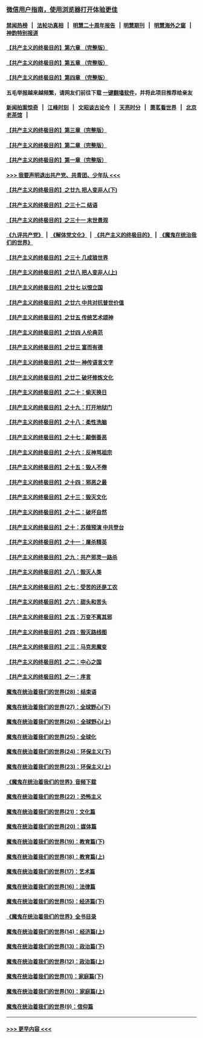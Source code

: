 ### [微信用户指南，使用浏览器打开体验更佳](https://github.com/gfw-breaker/banned-news1/blob/master/indexes/wechat-guide.md?t=0)
#### [禁闻热榜](热点新闻.md?t=0)  &nbsp;&nbsp;|&nbsp;&nbsp; [法轮功真相](https://github.com/gfw-breaker/truth/blob/master/README.md?t=0) &nbsp;&nbsp;|&nbsp;&nbsp; [明慧二十周年报告](https://github.com/gfw-breaker/mh-reports/blob/master/README.md?t=0) &nbsp;&nbsp;|&nbsp;&nbsp;[明慧期刊](https://github.com/gfw-breaker/mh-qikan) &nbsp;&nbsp;|&nbsp;&nbsp; [明慧海外之窗](https://github.com/gfw-breaker/mh-news/blob/master/README.md?t=0) &nbsp;&nbsp;|&nbsp;&nbsp; [神韵特别报道](https://github.com/gfw-breaker/mh-news/blob/master/shenyun.md?t=0)
#### [【共产主义的终极目的】第六章 （完整版）](../pages/nsc422/n11428913.md?t=02080311) 
#### [【共产主义的终极目的】第五章 （完整版）](../pages/nsc422/n11428912.md?t=02080311) 
#### [【共产主义的终极目的】第四章 （完整版）](../pages/nsc422/n11428907.md?t=02080311) 
#### 五毛举报越来越频繁，请网友们前往下载 [一键翻墙软件](https://github.com/gfw-breaker/ssr-accounts)，并将此项目推荐给亲友
#### [新闻拍案惊奇](https://github.com/gfw-breaker/banned-news1/blob/master/pages/link4.md) &nbsp;&nbsp;|&nbsp;&nbsp; [江峰时刻](https://github.com/gfw-breaker/banned-news1/blob/master/pages/link4.md) &nbsp;&nbsp;|&nbsp;&nbsp; [文昭谈古论今](https://github.com/gfw-breaker/banned-news1/blob/master/pages/link4.md) &nbsp;&nbsp;|&nbsp;&nbsp; [天亮时分](https://github.com/gfw-breaker/banned-news1/blob/master/pages/link4.md) &nbsp;&nbsp;|&nbsp;&nbsp; [萧茗看世界](https://github.com/gfw-breaker/banned-news1/blob/master/pages/link4.md) &nbsp;&nbsp;|&nbsp;&nbsp; [北京老茶馆](https://github.com/gfw-breaker/banned-news1/blob/master/pages/link4.md) &nbsp;&nbsp;|&nbsp;&nbsp; 
#### [【共产主义的终极目的】第三章（完整版）](../pages/nsc422/n11428848.md?t=02080311) 
#### [【共产主义的终极目的】第二章（完整版）](../pages/nsc422/n11428831.md?t=02080311) 
#### [【共产主义的终极目的】第一章（完整版）](../pages/nsc422/n11417651.md?t=02080311) 
#### [>>> 我要声明退出共产党、共青团、少年队 <<<](https://github.com/begood0513/goodnews/blob/master/quit/letter.md) 
#### [【共产主义的终极目的】之廿九 把人变非人(下)](../pages/nsc422/n11344140.md?t=02080311) 
#### [【共产主义的终极目的】之三十二 结语](../pages/nsc422/n11360535.md?t=02080311) 
#### [【共产主义的终极目的】之三十一 末世景观](../pages/nsc422/n11351129.md?t=02080311) 
#### [《九评共产党》](https://github.com/begood0513/9ping.md/blob/master/README.md) &nbsp;|&nbsp; [《解体党文化》](../../../../jtdwh.md/blob/master/README.md)  &nbsp;|&nbsp; [《共产主义的终极目的》](../../../../gczydzjmd.md/blob/master/README.md) &nbsp;|&nbsp; [《魔鬼在统治我们的世界》](../../../../mgztzwmdsj.md/blob/master/README.md) 
#### [【共产主义的终极目的】之三十 几成狼世界](../pages/nsc422/n11348280.md?t=02080311) 
#### [【共产主义的终极目的】之廿八 把人变非人(上)](../pages/nsc422/n11340492.md?t=02080311) 
#### [【共产主义的终极目的】之廿七 以恨立国](../pages/nsc422/n11336944.md?t=02080311) 
#### [【共产主义的终极目的】之廿六 中共对抗普世价值](../pages/nsc422/n11324785.md?t=02080311) 
#### [【共产主义的终极目的】之廿五 传统艺术颂神](../pages/nsc422/n11296396.md?t=02080311) 
#### [【共产主义的终极目的】之廿四 人伦典范](../pages/nsc422/n11296397.md?t=02080311) 
#### [【共产主义的终极目的】之廿三 富而有德](../pages/nsc422/n11283598.md?t=02080311) 
#### [【共产主义的终极目的】之廿一 神传语言文字](../pages/nsc422/n11263265.md?t=02080311) 
#### [【共产主义的终极目的】之廿二 破坏修炼文化](../pages/nsc422/n11245728.md?t=02080311) 
#### [【共产主义的终极目的】之二十：偷天换日](../pages/nsc422/n11238846.md?t=02080311) 
#### [【共产主义的终极目的】之十九：打开地狱门](../pages/nsc422/n11206376.md?t=02080311) 
#### [【共产主义的终极目的】之十八：柔性洗脑](../pages/nsc422/n11199994.md?t=02080311) 
#### [【共产主义的终极目的】之十七：颠倒善恶](../pages/nsc422/n11179782.md?t=02080311) 
#### [【共产主义的终极目的】之十六：反神骂祖宗](../pages/nsc422/n11166798.md?t=02080311) 
#### [【共产主义的终极目的】之十五：毁人不倦](../pages/nsc422/n11166792.md?t=02080311) 
#### [【共产主义的终极目的】之十四：邪恶之最](../pages/nsc422/n11150249.md?t=02080311) 
#### [【共产主义的终极目的】之十三：毁灭文化](../pages/nsc422/n11135227.md?t=02080311) 
#### [【共产主义的终极目的】之十二：破坏自然](../pages/nsc422/n11135214.md?t=02080311) 
#### [【共产主义的终极目的】之十：苏俄预演 中共登台](../pages/nsc422/n11118424.md?t=02080311) 
#### [【共产主义的终极目的】之十一：屠杀精英](../pages/nsc422/n11118442.md?t=02080311) 
#### [【共产主义的终极目的】之九：共产邪灵一路杀](../pages/nsc422/n11114139.md?t=02080311) 
#### [【共产主义的终极目的】之八：毁灭人类](../pages/nsc422/n11108503.md?t=02080311) 
#### [【共产主义的终极目的】之七：受苦的还是工农](../pages/nsc422/n11101809.md?t=02080311) 
#### [【共产主义的终极目的】之六：甜头和苦头](../pages/nsc422/n11096971.md?t=02080311) 
#### [【共产主义的终极目的】之五：万变不离其邪](../pages/nsc422/n11091285.md?t=02080311) 
#### [【共产主义的终极目的】之四：毁灭路线图](../pages/nsc422/n11086284.md?t=02080311) 
#### [【共产主义的终极目的】之三：马克思魔变](../pages/nsc422/n11061941.md?t=02080311) 
#### [【共产主义的终极目的】之二：中心之国](../pages/nsc422/n11047728.md?t=02080311) 
#### [【共产主义的终极目的】之一：序言](../pages/nsc422/n11086077.md?t=02080311) 
#### [魔鬼在统治着我们的世界(28)：结束语](../pages/nsc422/n10936246.md?t=02080311) 
#### [魔鬼在统治着我们的世界(27)：全球野心(下)](../pages/nsc422/n10928319.md?t=02080311) 
#### [魔鬼在统治着我们的世界(26)：全球野心(上)](../pages/nsc422/n10900318.md?t=02080311) 
#### [魔鬼在统治着我们的世界(25)：全球化](../pages/nsc422/n10788205.md?t=02080311) 
#### [魔鬼在统治着我们的世界(24)：环保主义(下)](../pages/nsc422/n10695307.md?t=02080311) 
#### [魔鬼在统治着我们的世界(23)：环保主义(上)](../pages/nsc422/n10688613.md?t=02080311) 
#### [《魔鬼在统治着我们的世界》音频下载](../pages/nsc422/n10635553.md?t=02080311) 
#### [魔鬼在统治着我们的世界(22)：恐怖主义](../pages/nsc422/n10614727.md?t=02080311) 
#### [魔鬼在统治着我们的世界(21)：文化篇](../pages/nsc422/n10597706.md?t=02080311) 
#### [魔鬼在统治着我们的世界(20)：媒体篇](../pages/nsc422/n10586579.md?t=02080311) 
#### [魔鬼在统治着我们的世界(19)：教育篇(下)](../pages/nsc422/n10564808.md?t=02080311) 
#### [魔鬼在统治着我们的世界(18)：教育篇(上)](../pages/nsc422/n10526970.md?t=02080311) 
#### [魔鬼在统治着我们的世界(17)：艺术篇](../pages/nsc422/n10499093.md?t=02080311) 
#### [魔鬼在统治着我们的世界(16)：法律篇](../pages/nsc422/n10485969.md?t=02080311) 
#### [魔鬼在统治着我们的世界(15)：经济篇(下)](../pages/nsc422/n10469975.md?t=02080311) 
#### [《魔鬼在统治着我们的世界》全书目录](../pages/nsc422/n10464261.md?t=02080311) 
#### [魔鬼在统治着我们的世界(14)：经济篇(上)](../pages/nsc422/n10457370.md?t=02080311) 
#### [魔鬼在统治着我们的世界(13)：政治篇(下)](../pages/nsc422/n10448270.md?t=02080311) 
#### [魔鬼在统治着我们的世界(12)：政治篇(上)](../pages/nsc422/n10444576.md?t=02080311) 
#### [魔鬼在统治着我们的世界(11)：家庭篇(下)](../pages/nsc422/n10440961.md?t=02080311) 
#### [魔鬼在统治着我们的世界(10)：家庭篇(上)](../pages/nsc422/n10435448.md?t=02080311) 
#### [魔鬼在统治着我们的世界(9)：信仰篇](../pages/nsc422/n10432159.md?t=02080311) 

----
#### [ >>> 更早内容 <<< ](../indexes/nsc422-earlier.md)
